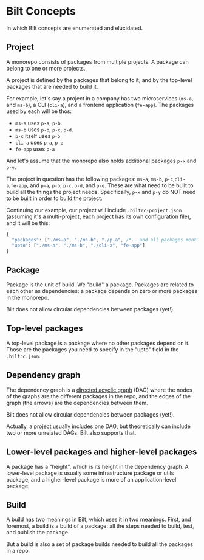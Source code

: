 # Bilt Concepts

In which Bilt concepts are enumerated and elucidated.

## Project

A monorepo consists of packages from multiple projects. A package can belong to one or more
projects.

A project is defined by the packages that belong to it, and by the top-level packages that
are needed to build it.

For example, let's say a project in a company has two microservices (`ms-a`, and `ms-b`),
a CLI (`cli-a`), and a frontend application (`fe-app`). The packages used by each will be thos:

* `ms-a` uses `p-a`, `p-b`.
* `ms-b` uses `p-b`, `p-c`, `p-d`.
* `p-c` itself uses `p-b`
* `cli-a` uses `p-a`, `p-e`
* `fe-app` uses `p-a`

And let's assume that the monorepo also holds additional packages `p-x` and `p-y`.

The project in question has the following packages:
`ms-a`, `ms-b`, `p-c`,`cli-a`,`fe-app`, and `p-a`, `p-b`, `p-c`, `p-d`, and `p-e`. These are what
need to be built to build all the things the project needs. Specifically, `p-x` and `p-y` do NOT
need to be built in order to build the project.

Continuing our example, our project will include `.biltrc-project.json`
(assuming it's a multi-project, each project has its own configuration file), and it will be
this:

```js
{
  "packages": ["./ms-a", "./ms-b", "./p-a", /*...and all packages mentioned above */],
  "upto": ["./ms-a", "./ms-b", "./cli-a", "fe-app"]
}
```

## Package

Package is the unit of build. We "build" a package. Packages are related to each other
as dependencies: a package depends on zero or more packages in the monorepo.

Bilt does not allow circular dependencies between packages (yet!).

## Top-level packages

A top-level package is a package where no other packages depend on it. Those are the packages
you need to specify in the "upto" field in the `.biltrc.json`.

## Dependency graph

The dependency graph is a
[directed acyclic graph](https://en.wikipedia.org/wiki/Directed_acyclic_graph) (DAG)
where the nodes of the graphs are the different packages in the repo, and the edges of the graph
(the arrows) are the dependencies between them.

Bilt does not allow circular dependencies between packages (yet!).

Actually, a project usually includes one DAG, but theoretically can include two or more unrelated
DAGs. Bilt also supports that.

## Lower-level packages and higher-level packages

A package has a "height", which is its height in the dependency graph. A lower-level package
is usually some infrastructure package or utils package, and a higher-level package is more of
an application-level package.

## Build

A build has two meanings in Bilt, which uses it in two meanings. First, and foremost, a build
is a build of a package: all the steps needed to build, test, and publish the package.

But a build is also a set of package builds needed to build all the packages in a repo.
